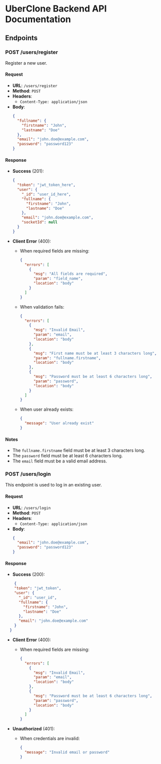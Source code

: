 # UberClone Backend API Documentation

## Endpoints

### POST /users/register

Register a new user.

#### Request

- **URL**: `/users/register`
- **Method**: `POST`
- **Headers**: 
  - `Content-Type: application/json`
- **Body**:
  ```json
  {
    "fullname": {
      "firstname": "John",
      "lastname": "Doe"
    },
    "email": "john.doe@example.com",
    "password": "password123"
  }
  ```

#### Response

- **Success** (201):
  ```json
  {
    "token": "jwt_token_here",
    "user": {
      "_id": "user_id_here",
      "fullname": {
        "firstname": "John",
        "lastname": "Doe"
      },
      "email": "john.doe@example.com",
      "socketId": null
    }
  }
  ```

- **Client Error** (400):
  - When required fields are missing:
    ```json
    {
      "errors": [
        {
          "msg": "All fields are required",
          "param": "field_name",
          "location": "body"
        }
      ]
    }
    ```
  - When validation fails:
    ```json
    {
      "errors": [
        {
          "msg": "Invalid Email",
          "param": "email",
          "location": "body"
        },
        {
          "msg": "First name must be at least 3 characters long",
          "param": "fullname.firstname",
          "location": "body"
        },
        {
          "msg": "Password must be at least 6 characters long",
          "param": "password",
          "location": "body"
        }
      ]
    }
    ```
  - When user already exists:
    ```json
    {
      "message": "User already exist"
    }
    ```

#### Notes

- The `fullname.firstname` field must be at least 3 characters long.
- The `password` field must be at least 6 characters long.
- The `email` field must be a valid email address.


### POST /users/login

This endpoint is used to log in an existing user.

#### Request

- **URL**: `/users/login`
- **Method**: `POST`
- **Headers**: 
  - `Content-Type: application/json`
- **Body**:
  ```json
  {
    "email": "john.doe@example.com",
    "password": "password123"
  }

#### Response 

- **Success** (200):
```json
    {
    "token": "jwt_token",
    "user": {
      "_id": "user_id",
      "fullname": {
        "firstname": "John",
        "lastname": "Doe"
      },
      "email": "john.doe@example.com"
    }
  }
```

- **Client Error** (400):
  - When required fields are missing:
    ```json
    {
      "errors": [
        {
          "msg": "Invalid Email",
          "param": "email",
          "location": "body"
        },
        {
          "msg": "Password must be at least 6 characters long",
          "param": "password",
          "location": "body"
        }
      ]
    }
    ```

- **Unauthorized** (401):
  - When credentials are invalid:
    ```json
    {
      "message": "Invalid email or password"
    }
    ```